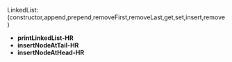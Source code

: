 LinkedList:(constructor,append,prepend,removeFirst,removeLast,get,set,insert,remove)
- **printLinkedList-HR**
- **insertNodeAtTail-HR**
- **insertNodeAtHead-HR**

